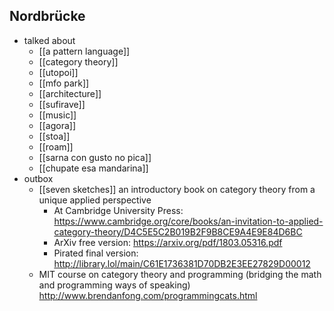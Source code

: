 ## Nordbrücke

- talked about 
    - [[a pattern language]]
    - [[category theory]]  
    - [[utopoi]]
    - [[mfo park]]
    - [[architecture]]
    - [[sufirave]]
    - [[music]]
    - [[agora]]
    - [[stoa]]
    - [[roam]]
    - [[sarna con gusto no pica]]
    - [[chupate esa mandarina]]
- outbox
    - [[seven sketches]] an introductory book on category theory from a unique applied perspective
        - At Cambridge University Press: https://www.cambridge.org/core/books/an-invitation-to-applied-category-theory/D4C5E5C2B019B2F9B8CE9A4E9E84D6BC
        - ArXiv free version: https://arxiv.org/pdf/1803.05316.pdf
        - Pirated final version: http://library.lol/main/C61E1736381D70DB2E3EE27829D00012
    - MIT course on category theory and programming (bridging the math and programming ways of speaking)
        http://www.brendanfong.com/programmingcats.html
